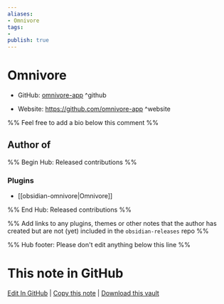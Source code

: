 ```yaml
---
aliases:
- Omnivore
tags:
- 
publish: true
---
```


# Omnivore

- GitHub: [omnivore-app](https://github.com/omnivore-app/) ^github
<!-- - Discord: `@` ^discord-->
- Website: <https://github.com/omnivore-app> ^website
<!-- - [[Publish sites|Publish site]]: <https://> ^publish-->

%% Feel free to add a bio below this comment %%


## Author of

%% Begin Hub: Released contributions %%
### Plugins
- [[obsidian-omnivore|Omnivore]]

%% End Hub: Released contributions %%

%% Add links to any plugins, themes or other notes that the author has created but are not (yet) included in the `obsidian-releases` repo %%

<!--
### Unlisted plugins
-->

<!--
### Others
-->

<!--
## Sponsor this author
-->

<!-- - [[GitHub sponsors]]: [Sponsor @omnivore-app on GitHub Sponsors](https://github.com/sponsors/omnivore-app) ^github-sponsor-->
<!-- - [[Buy me a coffee]]: <https://> ^buy-me-a-coffee-->
<!-- - [[PayPal]]: <https://> ^paypal-->
<!-- - [[Patreon]]: <https://> ^patreon-->

<!--
## Follow this author
-->

<!-- - [[YouTube Channels|On YouTube]]: <https://> ^youtube-->
<!-- - Twitter: <https://> ^twitter-->
<!-- - ... -->

%% Hub footer: Please don't edit anything below this line %%

# This note in GitHub

<span class="git-footer">[Edit In GitHub](https://github.dev/obsidian-community/obsidian-hub/blob/main/01%20-%20Community/People/omnivore-app.md "git-hub-edit-note") | [Copy this note](https://raw.githubusercontent.com/obsidian-community/obsidian-hub/main/01%20-%20Community/People/omnivore-app.md "git-hub-copy-note") | [Download this vault](https://github.com/obsidian-community/obsidian-hub/archive/refs/heads/main.zip "git-hub-download-vault") </span>
